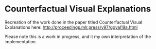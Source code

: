 # Counterfactual Visual Explanations

Recreation of the work done in the paper titled Counterfactual Visual Explanations here: http://proceedings.mlr.press/v97/goyal19a.html

Please note this is a work in progress, and it my own interpretation of the implementation.
